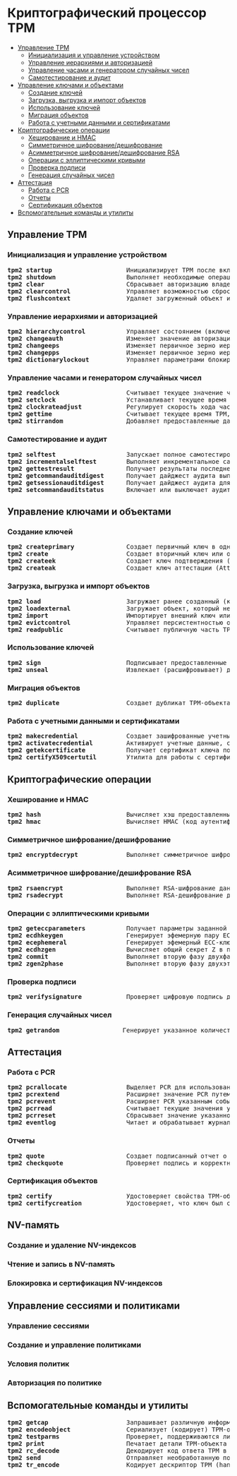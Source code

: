 # Криптографический процессор TPM
   * [Управление TPM](#управление-tpm)
      * [Инициализация и управление устройством](#инициализация-и-управление-устройством)
      * [Управление иерархиями и авторизацией](#управление-иерархиями-и-авторизацией)
      * [Управление часами и генератором случайных чисел](#управление-часами-и-генератором-случайных-чисел)
      * [Самотестирование и аудит](#самотестирование-и-аудит)
   * [Управление ключами и объектами](#управление-ключами-и-объектами)
      * [Создание ключей](#создание-ключей)
      * [Загрузка, выгрузка и импорт объектов](#загрузка-выгрузка-и-импорт-объектов)
      * [Использование ключей](#использование-ключей)
      * [Миграция объектов](#миграция-объектов)
      * [Работа с учетными данными и сертификатами](#работа-с-учетными-данными-и-сертификатами)
   * [Криптографические операции](#криптографические-операции)
      * [Хеширование и HMAC](#хеширование-и-hmac)
      * [Симметричное шифрование/дешифрование](#симметричное-шифрованиедешифрование)
      * [Асимметричное шифрование/дешифрование RSA](#асимметричное-шифрованиедешифрование-rsa)
      * [Операции с эллиптическими кривыми](#операции-с-эллиптическими-кривыми)
      * [Проверка подписи](#проверка-подписи)
      * [Генерация случайных чисел](#генерация-случайных-чисел)
   * [Аттестация](#аттестация)
      * [Работа с PCR](#работа-с-pcr)
      * [Отчеты](#отчеты)
      * [Сертификация объектов](#сертификация-объектов)
   * [Вспомогательные команды и утилиты](#вспомогательные-команды-и-утилиты)
## Управление TPM
### Инициализация и управление устройством
<pre>
<b>tpm2 startup</b>                    Инициализирует TPM после включения питания, выполняя самотестирование и восстанавливая состояние
<b>tpm2 shutdown</b>                   Выполняет необходимые операции перед выключением питания TPM, сохраняя его состояние
<b>tpm2 clear</b>                      Сбрасывает авторизацию владельца TPM (обычно требует авторизацию платформы)
<b>tpm2 clearcontrol</b>               Управляет возможностью сброса TPM с помощью физического присутствия или авторизации платформы
<b>tpm2 flushcontext</b>               Удаляет загруженный объект или сессию из памяти TPM
</pre>
### Управление иерархиями и авторизацией
<pre>
<b>tpm2 hierarchycontrol</b>           Управляет состоянием (включено/выключено) иерархий TPM (platform, storage, endorsement)
<b>tpm2 changeauth</b>                 Изменяет значение авторизации для объекта, иерархии или NV-индекса
<b>tpm2 changeeps</b>                  Изменяет первичное зерно иерархии подтверждения (Endorsement Primary Seed)
<b>tpm2 changepps</b>                  Изменяет первичное зерно иерархии платформы (Platform Primary Seed)
<b>tpm2 dictionarylockout</b>          Управляет параметрами блокировки при атаках перебором (например, на пароли)
</pre>
### Управление часами и генератором случайных чисел
<pre>
<b>tpm2 readclock</b>                  Считывает текущее значение часов (clock) и времени (time) TPM
<b>tpm2 setclock</b>                   Устанавливает текущее время TPM (требует авторизации)
<b>tpm2 clockrateadjust</b>            Регулирует скорость хода часов TPM
<b>tpm2 gettime</b>                    Считывает текущее время TPM, значение счетчика clock и информацию о сбросах
<b>tpm2 stirrandom</b>                 Добавляет предоставленные данные (энтропию) во внутренний генератор случайных чисел TPM
</pre>
### Самотестирование и аудит
<pre>
<b>tpm2 selftest</b>                   Запускает полное самотестирование TPM для проверки всех его функций
<b>tpm2 incrementalselftest</b>        Выполняет инкрементальное самотестирование TPM для проверки подмножества функций
<b>tpm2 gettestresult</b>              Получает результаты последнего выполненного самотестирования TPM
<b>tpm2 getcommandauditdigest</b>      Получает дайджест аудита выполненных команд TPM
<b>tpm2 getsessionauditdigest</b>      Получает дайджест аудита для конкретной сессии
<b>tpm2 setcommandauditstatus</b>      Включает или выключает аудит для указанных команд TPM
</pre>
## Управление ключами и объектами
### Создание ключей
<pre>
<b>tpm2 createprimary</b>              Создает первичный ключ в одной из иерархий TPM (endorsement, storage, platform, null)
<b>tpm2 create</b>                     Создает вторичный ключ или объект запечатанных данных под родительским ключом
<b>tpm2 createek</b>                   Создает ключ подтверждения (Endorsement Key)
<b>tpm2 createak</b>                   Создает ключ аттестации (Attestation Key)
</pre>
### Загрузка, выгрузка и импорт объектов
<pre>
<b>tpm2 load</b>                       Загружает ранее созданный (командой create) или импортированный объект (ключ или данные) в память TPM
<b>tpm2 loadexternal</b>               Загружает объект, который не требует родительского ключа (например, открытый ключ или объект HMAC/policy) в TPM
<b>tpm2 import</b>                     Импортирует внешний ключ или объект в TPM, обычно зашифрованный для родительского ключа
<b>tpm2 evictcontrol</b>               Управляет персистентностью объекта TPM, делая его постоянным (в NV) или временным (в RAM)
<b>tpm2 readpublic</b>                 Считывает публичную часть TPM-объекта (ключа или данных)
</pre>
### Использование ключей
<pre>
<b>tpm2 sign</b>                       Подписывает предоставленные данные (или хэш данных) с использованием загруженного асимметричного ключа
<b>tpm2 unseal</b>                     Извлекает (расшифровывает) данные из запечатанного объекта, если текущее состояние TPM удовлетворяет политике запечатывания
</pre>
### Миграция объектов
<pre>
<b>tpm2 duplicate</b>                  Создает дубликат TPM-объекта, который может быть загружен на другой TPM
</pre>
### Работа с учетными данными и сертификатами
<pre>
<b>tpm2 makecredential</b>             Создает зашифрованные учетные данные, которые могут быть активированы на другом TPM с помощью activatecredential
<b>tpm2 activatecredential</b>         Активирует учетные данные, связанные с объектом TPM
<b>tpm2 getekcertificate</b>           Получает сертификат ключа подтверждения (EK certificate), если он был записан в NV-память
<b>tpm2 certifyX509certutil</b>        Утилита для работы с сертификатами X.509, связанными с ключами TPM (часто для EK)
</pre>
## Криптографические операции
### Хеширование и HMAC
<pre>
<b>tpm2 hash</b>                       Вычисляет хэш предоставленных данных с использованием указанного алгоритма
<b>tpm2 hmac</b>                       Вычисляет HMAC (код аутентификации сообщения на основе хэша) для предоставленных данных
</pre>
### Симметричное шифрование/дешифрование
<pre>
<b>tpm2 encryptdecrypt</b>             Выполняет симметричное шифрование или дешифрование данных
</pre>
### Асимметричное шифрование/дешифрование RSA
<pre>
<b>tpm2 rsaencrypt</b>                 Выполняет RSA-шифрование данных с использованием загруженного RSA-ключа
<b>tpm2 rsadecrypt</b>                 Выполняет RSA-дешифрование данных с использованием загруженного RSA-ключа
</pre>
### Операции с эллиптическими кривыми
<pre>
<b>tpm2 geteccparameters</b>           Получает параметры заданной эллиптической кривой, поддерживаемой TPM
<b>tpm2 ecdhkeygen</b>                 Генерирует эфемерную пару ECC-ключей для протокола Диффи-Хеллмана на эллиптических кривых (ECDH)
<b>tpm2 ecephemeral</b>                Генерирует эфемерный ECC-ключ и начальное значение (seed) для двухфазного протокола генерации общего секрета (ZGen)
<b>tpm2 ecdhzgen</b>                   Вычисляет общий секрет Z в протоколе ECDH, используя открытый ECC-ключ другой стороны
<b>tpm2 commit</b>                     Выполняет вторую фазу двухфазной схемы обязательства для генерации ECC-ключа или параметра ECDH
<b>tpm2 zgen2phase</b>                 Выполняет вторую фазу двухэтапного протокола генерации ECC-ключа или вычисления общего секрета ECDH
</pre>
### Проверка подписи
<pre>
<b>tpm2 verifysignature</b>            Проверяет цифровую подпись данных с использованием указанного открытого ключа
</pre>
### Генерация случайных чисел
<pre>
<b>tpm2 getrandom</b>                 Генерирует указанное количество случайных байт от TPM
</pre>
## Аттестация
### Работа с PCR
<pre>
<b>tpm2 pcrallocate</b>                Выделяет PCR для использования с определенными банками хэш-алгоритмов
<b>tpm2 pcrextend</b>                  Расширяет значение PCR путем хеширования текущего значения PCR с новыми данными
<b>tpm2 pcrevent</b>                   Расширяет PCR указанным событием (часто используется для воспроизведения событий из системного журнала)
<b>tpm2 pcrread</b>                    Считывает текущие значения указанных PCR
<b>tpm2 pcrreset</b>                   Сбрасывает значение указанного PCR (если PCR имеет атрибут, разрешающий сброс)
<b>tpm2 eventlog</b>                   Читает и обрабатывает журнал событий TPM, который содержит измерения, расширяющие PCR
</pre>
### Отчеты
<pre>
<b>tpm2 quote</b>                      Создает подписанный отчет о значениях PCR, используя ключ аттестации (AK)
<b>tpm2 checkquote</b>                 Проверяет подпись и корректность отчета от TPM
</pre>
### Сертификация объектов
<pre>
<b>tpm2 certify</b>                    Удостоверяет свойства TPM-объекта путем его подписи ключом удостоверения
<b>tpm2 certifycreation</b>            Удостоверяет, что ключ был создан TPM, предоставляя тикет создания и подпись
</pre>
## NV-память
### Создание и удаление NV-индексов
### Чтение и запись в NV-память
### Блокировка и сертификация NV-индексов
## Управление сессиями и политиками
### Управление сессиями
### Создание и управление политиками
### Условия политик
### Авторизация по политике
## Вспомогательные команды и утилиты
<pre>
<b>tpm2 getcap</b>                     Запрашивает различную информацию о возможностях TPM (например, поддерживаемые алгоритмы, свойства)
<b>tpm2 encodeobject</b>               Сериализует (кодирует) TPM-объект в его внешнее представление
<b>tpm2 testparms</b>                  Проверяет, поддерживаются ли указанные параметры алгоритма TPM
<b>tpm2 print</b>                      Печатает детали TPM-объекта в читаемом формате (утилита tpm2-tools)
<b>tpm2 rc_decode</b>                  Декодирует код ответа TPM в человекочитаемое сообщение об ошибке (утилита tpm2-tools)
<b>tpm2 send</b>                       Отправляет необработанную последовательность байт команды напрямую в TPM (низкоуровневая утилита tpm2-tools)
<b>tpm2 tr_encode</b>                  Кодирует дескриптор TPM (handle) в объект TR формата TSS ESAPI (специфично для TPM Software Stack)
</pre>

